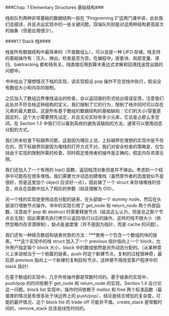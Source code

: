 ###Chap. 1 Elementary Structures 基础结构###

栈和队列两种非常基础的数据结构一般在 “Progrmming 2”这两门课中讲，此处我们会细讲，并且点出实现中的一些关键问题。双端队列则是对这两种结构更高层次的抽象（但是应用很少）。

####1.1 Stack 栈####

栈是所有数据结构中最简单的（不是数组么），可以说是一种 LIFO 存储。栈支持的基础操作有：压入，弹出，检查是否为空。在编程中，嵌套块、局部变量、递归、baktracking 都和栈有关。栈直接应用到算术表达式求解和回溯找迷宫出路的问题中。

书中给出了理想情况下栈的实现，该实现假设 pop 操作不在空栈中执行，假设没有数组大小和内存的限制。

之后加入了数组边界堆栈溢出的检查，会以返回值的形式给出错误反馈，注意我们此处并不符合栈这种结构的定义，我们限制了它的行为，限制了栈中同时可以存在元素的最大数目。这是所有基于数组的数据结构的基础缺陷：它们的大小/容量是固定的，这个大小需要预先设定，并且无论实际有多少元素，它总是占那么多空间。在 Section 1.5 中我们可以看到系统的避免该缺陷的方法，通常可以使用动态分配的方式。

我们并未检查下标越界问题，这是因为理论上说，上标越界在理想的实现中是不存在的，而下标越界则是因为堆栈的打开方式不对。我们对安全检查的策略是，仅包括由于实现的限制所需的检查，同时假定使用者的操作是正确的，假定内存资源无限。

我们还加入了一个有用的 top() 函数，返回栈顶对象但是并不弹出。考虑到一个程序中可能存在很多堆栈，我们需要允许动态创建堆栈（虽然原作者的态度貌似不是很好，但是这里加个 object 应该好一点），因此做了一个 struct 来存储堆栈的信息，并且在函数中加入了相应的参数（姑且理解为 OO）。

另一个栈的实现是使用动态分配的链表，在头部做一个 dummy node，然后在头部进行增删节点操作。书中的实现引用了 get_node 和 return_node 两个外部函数。注意由于 pop 和 destruct 时需要释放节点（姑且这么认为，但是总之那个节点会无效）因此需要先执行拷贝以返回/执行以后的操作。这样的栈不限大小（依然忽略内存资源限制），缺点是速度慢（并不是因为指针，而是 cache 的问题）。

我们还有一种结合数组和链表优势的方法：***使用一个包含一个数组的块的链表。***这个实现中的栈 struct 加入了一个 previous 指针指向上一个 block，允许用户指定每个 block 大小，block 中的数组依然是另外动态分配的。（从某种意义上来说相当于一个倒着的链表，push 时这个新建节点，复制的过程很神奇，最后把 previous 指向上一个新建的复制目标节点，这样便不用改变客户程序中的 stack 指针）

在基于数组的实现中，几乎所有操作都是常数时间的。基于链表的实现中，push/pop 的时间依赖于 get_node 和 return_node 的实现，Section 1.4 会讨论这一问题。block list 实现中，操作时间依赖于 malloc 和 free 两个标准函数（最蛋疼的情况是有很多处于块边界上的 push/pop），结论是结合增加的复杂度，可能的最坏情况，这个 block list 的 trade off 可能并不值。create_stack 是常数时间的，remove_stack 应该是线性时间的。